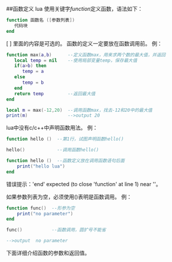 ##函数定义
lua 使用关键字*function*定义函数，语法如下：

```lua
function 函数名 ([参数列表])
   代码块  
end
```

[ ] 里面的内容是可选的。
函数的定义一定要放在函数调用前。
例：

```lua
function max(a,b)      --定义函数max，用来求两个数的最大值，并返回
   local temp = nil    --使用局部变量temp，保存最大值
   if(a>b) then
      temp = a
   else
      temp = b
   end
   return temp         --返回最大值
end

local m = max(-12,20)  --调用函数max，找去-12和20中的最大值
print(m)               -->output 20
```

lua中没有c/c++中声明函数用法。
例：

```lua
function hello ()  --第1行，试图声明函数hello()

hello()            --调用函数hello()

function hello ()  --函数定义放在调用函数语句后面
    print("hello lua")
end
```

错误提示：'end' expected (to close 'function' at line 1) near '<eof>'。

如果参数列表为空，必须使用()表明是函数调用。
例：

```lua
function func()  --形参为空
    print("no parameter")
end

func()           --函数调用，圆扩号不能省

-->output  no parameter
```

下面详细介绍函数的参数和返回值。
